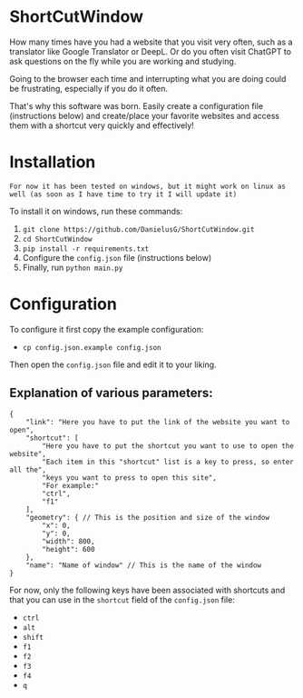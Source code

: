# ShortCutWindow

How many times have you had a website that you visit very often, such as a translator like Google Translator or DeepL. Or do you often visit ChatGPT to ask questions on the fly while you are working and studying.

Going to the browser each time and interrupting what you are doing could be frustrating, especially if you do it often.

That's why this software was born. Easily create a configuration file (instructions below) and create/place your favorite websites and access them with a shortcut very quickly and effectively!

# Installation

`For now it has been tested on windows, but it might work on linux as well (as soon as I have time to try it I will update it)`

To install it on windows, run these commands:

1. `git clone https://github.com/DanielusG/ShortCutWindow.git`
2. `cd ShortCutWindow`
3. `pip install -r requirements.txt`
4. Configure the `config.json` file (instructions below)
4. Finally, run `python main.py`

# Configuration

To configure it first copy the example configuration:
* `cp config.json.example config.json`

Then open the `config.json` file and edit it to your liking.

## Explanation of various parameters:

```
{
    "link": "Here you have to put the link of the website you want to open",
    "shortcut": [
        "Here you have to put the shortcut you want to use to open the website",
        "Each item in this "shortcut" list is a key to press, so enter all the",
        "keys you want to press to open this site",
        "For example:"
        "ctrl",
        "f1"
    ],
    "geometry": { // This is the position and size of the window
        "x": 0,
        "y": 0,
        "width": 800,
        "height": 600
    },
    "name": "Name of window" // This is the name of the window
}
```

For now, only the following keys have been associated with shortcuts and that you can use in the `shortcut` field of the `config.json` file:
* `ctrl`
* `alt`
* `shift`
* `f1`
* `f2`
* `f3`
* `f4`
* `q`